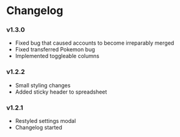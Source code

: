 # Changelog

### v1.3.0

* Fixed bug that caused accounts to become irreparably merged
* Fixed transferred Pokemon bug
* Implemented toggleable columns

### v1.2.2

* Small styling changes
* Added sticky header to spreadsheet

### v1.2.1

* Restyled settings modal
* Changelog started